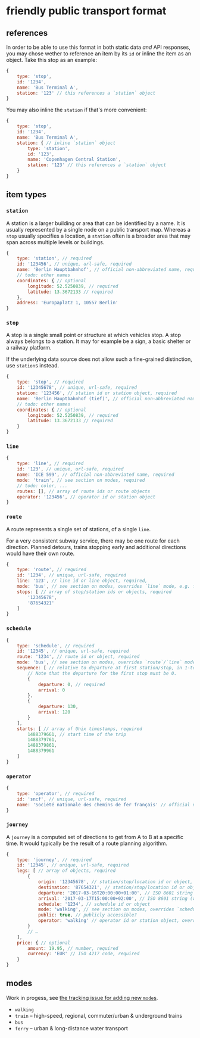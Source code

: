 # friendly public transport format

## references

In order to be able to use this format in both static data *and* API responses, you may chose wether to reference an item by its `id` or inline the item as an object. Take this stop as an example:

```js
{
	type: 'stop',
	id: '1234',
	name: 'Bus Terminal A',
	station: '123' // this references a `station` object
}
```

You may also inline the `station` if that's more convenient:

```js
{
	type: 'stop',
	id: '1234',
	name: 'Bus Terminal A',
	station: { // inline `station` object
		type: 'station',
		id: '123',
		name: 'Copenhagen Central Station',
		station: '123' // this references a `station` object
	}
}
```

## item types

### `station`

A station is a larger building or area that can be identified by a name. It is usually represented by a single node on a public transport map. Whereas a `stop` usually specifies a location, a `station` often is a broader area that may span across multiple levels or buildings.

```js
{
	type: 'station', // required
	id: '123456', // unique, url-safe, required
	name: 'Berlin Hauptbahnhof', // official non-abbreviated name, required
	// todo: other names
	coordinates: { // optional
		longitude: 52.5250839, // required
		latitude: 13.3672133 // required
	},
	address: 'Europaplatz 1, 10557 Berlin'
}
```

### `stop`

A stop is a single small point or structure at which vehicles stop. A stop always belongs to a station. It may for example be a sign, a basic shelter or a railway platform.

If the underlying data source does not allow such a fine-grained distinction, use `station`s instead.

```js
{
	type: 'stop', // required
	id: '12345678', // unique, url-safe, required
	station: '123456', // station id or station object, required
	name: 'Berlin Hauptbahnhof (tief)', // official non-abbreviated name, required
	// todo: other names
	coordinates: { // optional
		longitude: 52.5250839, // required
		latitude: 13.3672133 // required
	}
}
```

### `line`

```js
{
	type: 'line', // required
	id: '123', // unique, url-safe, required
	name: 'ICE 599', // official non-abbreviated name, required
	mode: 'train', // see section on modes, required
	// todo: color, ...
	routes: [], // array of route ids or route objects
	operator: '123456', // operator id or station object
}
```

### `route`

A route represents a single set of stations, of a single `line`.

For a very consistent subway service, there may be one route for each direction. Planned detours, trains stopping early and additional directions would have their own route.

```js
{
	type: 'route', // required
	id: '1234', // unique, url-safe, required
	line: '123', // line id or line object, required,
	mode: 'bus', // see section on modes, overrides `line` mode, e.g. for replacements services
	stops: [ // array of stop/station ids or objects, required
		'12345678',
		'87654321'
	]
}
```

### `schedule`

```js
{
	type: 'schedule', // required
	id: '12345', // unique, url-safe, required
	route: '1234', // route id or object, required
	mode: 'bus', // see section on modes, overrides `route`/`line` mode, e.g. for replacements services
	sequence: [ // relative to departure at first station/stop, in 1-to-1 relation to `route` stops
		// Note that the departure for the first stop must be 0.
		{
			departure: 0, // required
			arrival: 0
		},
		{
			departure: 130,
			arrival: 120
		}
	],
	starts: [ // array of Unix timestamps, required
		1488379661, // start time of the trip
		1488379761,
		1488379861,
		1488379961
	]
}
```

### `operator`

```js
{
	type: 'operator', // required
	id: 'sncf', // unique, url-safe, required
	name: 'Société nationale des chemins de fer français' // official non-abbreviated name, required
}
```

### `journey`

A `journey` is a computed set of directions to get from A to B at a specific time. It would typically be the result of a route planning algorithm.

```js
{
	type: 'journey', // required
	id: '12345', // unique, url-safe, required
	legs: [ // array of objects, required
		{
			origin: '12345678', // station/stop/location id or object, required
			destination: '87654321', // station/stop/location id or object, required
			departure: '2017-03-16T20:00:00+01:00', // ISO 8601 string (with origin timezone), required
			arrival: '2017-03-17T15:00:00+02:00', // ISO 8601 string (with destination timezone), required
			schedule: '1234', // schedule id or object
			mode: 'walking', // see section on modes, overrides `schedule` mode
			public: true, // publicly accessible?
			operator: 'walking' // operator id or station object, overrides `schedule` mode
		}
		// …
	],
	price: { // optional
		amount: 19.95, // number, required
		currency: 'EUR' // ISO 4217 code, required
	}
}
```

## modes

Work in progess, see [the tracking issue for adding new `mode`s](https://github.com/public-transport/friendly-public-transport-format/issues/4).

- `walking`
- `train` – high-speed, regional, commuter/urban & underground trains
- `bus`
- `ferry` – urban & long-distance water transport
